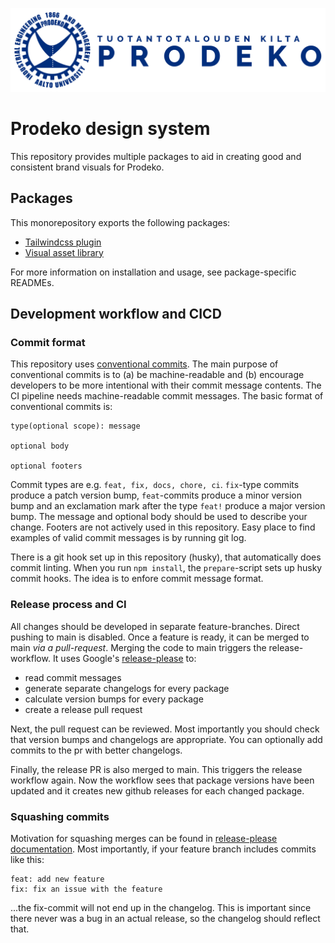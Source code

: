 ![Prodeko logo](./docs/images/logo-text-blue.png)

# Prodeko design system

This repository provides multiple packages to aid in creating good and consistent brand visuals for Prodeko.

## Packages

This monorepository exports the following packages:

- [Tailwindcss plugin](./packages/tailwind-plugin/README.md)
- [Visual asset library](./packages/visual-assets/README.md)

For more information on installation and usage, see package-specific READMEs.

## Development workflow and CICD

### Commit format

This repository uses [conventional commits](https://www.conventionalcommits.org/en/v1.0.0/#summary). The main purpose of conventional commits is to (a) be machine-readable and (b) encourage developers to be more intentional with their commit message contents. The CI pipeline needs machine-readable commit messages. The basic format of conventional commits is:

```text
type(optional scope): message

optional body

optional footers
```

Commit types are e.g. `feat, fix, docs, chore, ci`. `fix`-type commits produce a patch version bump, `feat`-commits produce a minor version bump and an exclamation mark after the type `feat!` produce a major version bump. The message and optional body should be used to describe your change. Footers are not actively used in this repository. Easy place to find examples of valid commit messages is by running git log.

There is a git hook set up in this repository (husky), that automatically does commit linting. When you run `npm install`, the `prepare`-script sets up husky commit hooks. The idea is to enfore commit message format.

### Release process and CI

All changes should be developed in separate feature-branches. Direct pushing to main is disabled. Once a feature is ready, it can be merged to main *via a pull-request*. Merging the code to main triggers the release-workflow. It uses Google's [release-please](htps://github.com/googleapis/release-please-action) to:

- read commit messages
- generate separate changelogs for every package
- calculate version bumps for every package
- create a release pull request

Next, the pull request can be reviewed. Most importantly you should check that version bumps and changelogs are appropriate. You can optionally add commits to the pr with better changelogs.

Finally, the release PR is also merged to main. This triggers the release workflow again. Now the workflow sees that package versions have been updated and it creates new github releases for each changed package.

### Squashing commits

Motivation for squashing merges can be found in [release-please documentation](https://github.com/googleapis/release-please). Most importantly, if your feature branch includes commits like this:

```text
feat: add new feature
fix: fix an issue with the feature
```

...the fix-commit will not end up in the changelog. This is important since there never was a bug in an actual release, so the changelog should reflect that.